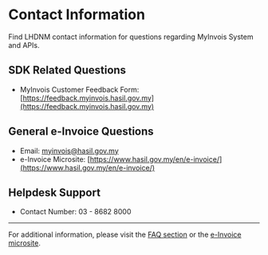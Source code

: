 # Contact Information

Find LHDNM contact information for questions regarding MyInvois System and APIs.

## SDK Related Questions

- MyInvois Customer Feedback Form: [https://feedback.myinvois.hasil.gov.my](https://feedback.myinvois.hasil.gov.my)

## General e-Invoice Questions

- Email: [myinvois@hasil.gov.my](mailto:myinvois@hasil.gov.my)
- e-Invoice Microsite: [https://www.hasil.gov.my/en/e-invoice/](https://www.hasil.gov.my/en/e-invoice/)

## Helpdesk Support

- Contact Number: 03 - 8682 8000

---

For additional information, please visit the [FAQ section](/faq/) or the [e-Invoice microsite](https://www.hasil.gov.my/en/e-invoice/). 